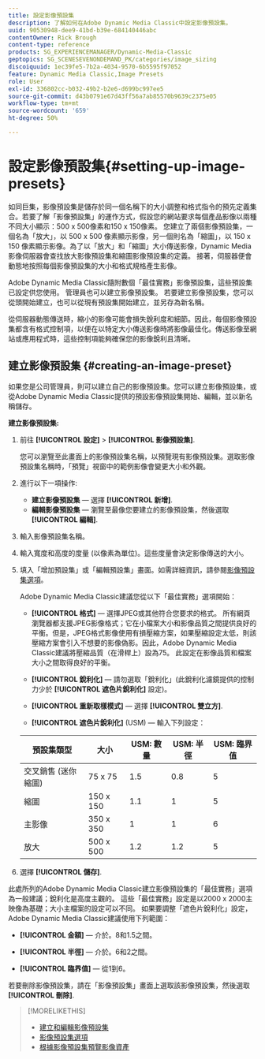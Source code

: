 ```yaml
---
title: 設定影像預設集
description: 了解如何在Adobe Dynamic Media Classic中設定影像預設集。
uuid: 90530948-dee9-41bd-b39e-684140446abc
contentOwner: Rick Brough
content-type: reference
products: SG_EXPERIENCEMANAGER/Dynamic-Media-Classic
geptopics: SG_SCENESEVENONDEMAND_PK/categories/image_sizing
discoiquuid: 1ec39fe5-7b2a-4034-9570-6b5595f97052
feature: Dynamic Media Classic,Image Presets
role: User
exl-id: 336802cc-b032-49b2-b2e6-d699bc997ee5
source-git-commit: d43b0791e67d43ff56a7ab85570b9639c2375e05
workflow-type: tm+mt
source-wordcount: '659'
ht-degree: 50%

---
```


# 設定影像預設集{#setting-up-image-presets}

如同巨集，影像預設集是儲存於同一個名稱下的大小調整和格式指令的預先定義集合。若要了解「影像預設集」的運作方式，假設您的網站要求每個產品影像以兩種不同大小顯示：500 x 500像素和150 x 150像素。 您建立了兩個影像預設集，一個名為「放大」，以 500 x 500 像素顯示影像，另一個則名為「縮圖」，以 150 x 150 像素顯示影像。為了以「放大」和「縮圖」大小傳送影像，Dynamic Media影像伺服器會查找放大影像預設集和縮圖影像預設集的定義。 接著，伺服器便會動態地按照每個影像預設集的大小和格式規格產生影像。

Adobe Dynamic Media Classic隨附數個「最佳實務」影像預設集，這些預設集已設定供您使用。 管理員也可以建立影像預設集。 若要建立影像預設集，您可以從頭開始建立，也可以從現有預設集開始建立，並另存為新名稱。

從伺服器動態傳送時，縮小的影像可能會損失銳利度和細節。因此，每個影像預設集都含有格式控制項，以便在以特定大小傳送影像時將影像最佳化。傳送影像至網站或應用程式時，這些控制項能夠確保您的影像銳利且清晰。

## 建立影像預設集 {#creating-an-image-preset}

如果您是公司管理員，則可以建立自己的影像預設集。您可以建立影像預設集，或從Adobe Dynamic Media Classic提供的預設影像預設集開始、編輯，並以新名稱儲存。

**建立影像預設集:**

1. 前往 **[!UICONTROL 設定]** > **[!UICONTROL 影像預設集]**.

   您可以瀏覽至此畫面上的影像預設集名稱，以預覽現有影像預設集。選取影像預設集名稱時，「預覽」視窗中的範例影像會變更大小和外觀。

1. 進行以下一項操作:

   * **建立影像預設集**  — 選擇 **[!UICONTROL 新增]**.
   * **編輯影像預設集**  — 瀏覽至最像您要建立的影像預設集，然後選取 **[!UICONTROL 編輯]**.

1. 輸入影像預設集名稱。
1. 輸入寬度和高度的度量 (以像素為單位)。這些度量會決定影像傳送的大小。
1. 填入「增加預設集」或「編輯預設集」畫面。如需詳細資訊，請參閱[影像預設集選項](application-setup.md#image_preset_options)。

   Adobe Dynamic Media Classic建議您從以下「最佳實務」選項開始：

   * **[!UICONTROL 格式]**  — 選擇JPEG或其他符合您要求的格式。 所有網頁瀏覽器都支援JPEG影像格式；它在小檔案大小和影像品質之間提供良好的平衡。但是，JPEG格式影像使用有損壓縮方案，如果壓縮設定太低，則該壓縮方案會引入不想要的影像偽影。因此，Adobe Dynamic Media Classic建議將壓縮品質（在滑桿上）設為75。 此設定在影像品質和檔案大小之間取得良好的平衡。

   * **[!UICONTROL 銳利化]**  — 請勿選取「銳利化」(此銳利化濾鏡提供的控制力少於 **[!UICONTROL 遮色片銳利化]** 設定)。

   * **[!UICONTROL 重新取樣模式]**  — 選擇 **[!UICONTROL 雙立方]**.

   * **[!UICONTROL 遮色片銳利化]** (USM) — 輸入下列設定：

   | 預設集類型 | 大小 | USM: 數量 | USM: 半徑 | USM: 臨界值 |
   | --- | --- | --- | --- | --- |
   | 交叉銷售 (迷你縮圖) | 75 x 75 | 1.5 | 0.8 | 5 |
   | 縮圖 | 150 x 150 | 1.1 | 1 | 5 |
   | 主影像 | 350 x 350 | 1 | 1 | 6 |
   | 放大 | 500 x 500 | 1.2 | 1.2 | 5 |

1. 選擇 **[!UICONTROL 儲存]**.

此處所列的Adobe Dynamic Media Classic建立影像預設集的「最佳實務」選項為一般建議；銳利化是高度主觀的。 這些「最佳實務」設定是以2000 x 2000主映像為基礎；大小主檔案的設定可以不同。 如果要調整「遮色片銳利化」設定，Adobe Dynamic Media Classic建議使用下列範圍：

* **[!UICONTROL 金額]**  — 介於。8和1.5之間。

* **[!UICONTROL 半徑]**  — 介於。6和2之間。

* **[!UICONTROL 臨界值]**  — 從1到6。

若要刪除影像預設集，請在「影像預設集」畫面上選取該影像預設集，然後選取 **[!UICONTROL 刪除]**.

>[!MORELIKETHIS]
>
>* [建立和編輯影像預設集](application-setup.md#creating_and_editing_image_presets)
>* [影像預設集選項](application-setup.md#image_preset_options)
>* [根據影像預設集預覽影像資產](previewing-asset.md#previewing_an_image_asset_based_on_its_image_preset)

